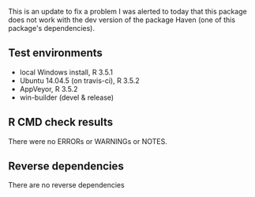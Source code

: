 This is an update to fix a problem I was alerted to today that this package does not work with the dev version of the package Haven (one of this package's dependencies). 

## Test environments

* local Windows install, R 3.5.1
* Ubuntu 14.04.5 (on travis-ci), R 3.5.2
* AppVeyor, R 3.5.2
* win-builder (devel & release)

## R CMD check results

There were no ERRORs or WARNINGs or  NOTES.

## Reverse dependencies

There are no reverse dependencies

